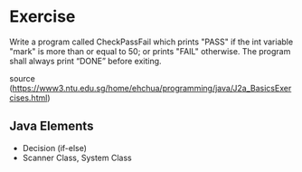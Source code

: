 # Exercise 
Write a program called CheckPassFail which prints "PASS" if the int variable "mark" is more than or equal to 50; or prints "FAIL" otherwise. The program shall always print “DONE” before exiting.

source (https://www3.ntu.edu.sg/home/ehchua/programming/java/J2a_BasicsExercises.html)

## Java Elements
- Decision (if-else)
- Scanner Class, System Class
